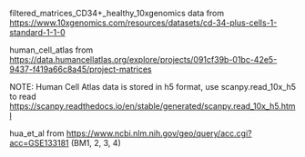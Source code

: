 filtered\_matrices\_CD34+\_healthy\_10xgenomics data from https://www.10xgenomics.com/resources/datasets/cd-34-plus-cells-1-standard-1-1-0

human\_cell\_atlas from https://data.humancellatlas.org/explore/projects/091cf39b-01bc-42e5-9437-f419a66c8a45/project-matrices

NOTE: Human Cell Atlas data is stored in h5 format, use scanpy.read_10x_h5 to read https://scanpy.readthedocs.io/en/stable/generated/scanpy.read_10x_h5.html

hua\_et\_al from https://www.ncbi.nlm.nih.gov/geo/query/acc.cgi?acc=GSE133181 (BM1, 2, 3, 4)